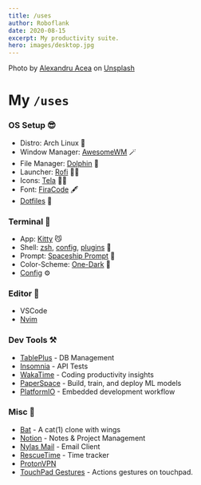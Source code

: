 ```yaml
---
title: /uses
author: Roboflank
date: 2020-08-15
excerpt: My productivity suite.
hero: images/desktop.jpg
---
```


Photo by
<a href="https://unsplash.com/@alexacea?utm_source=unsplash&amp;utm_medium=referral&amp;utm_content=creditCopyText">Alexandru
Acea</a> on
<a href="https://unsplash.com/photos/TMkrN9QZERw?utm_source=unsplash&amp;utm_medium=referral&amp;utm_content=creditCopyText">Unsplash</a>

# My `/uses`

### OS Setup 😎

-   Distro: Arch Linux 🐧
-   Window Manager: [AwesomeWM](https://awesomewm.org/) 🪄
-   File Manager: [Dolphin](https://wiki.archlinux.org/index.php/Dolphin) 🐬
-   Launcher: [Rofi](https://github.com/davatorium/rofi/) 🕵🏿
-   Icons: [Tela](https://github.com/vinceliuice/Tela-icon-theme) 💅🏿
-   Font: [FiraCode](https://github.com/tonsky/FiraCode) 🖋️
-   [Dotfiles](http://github.com/wamburu/dotfiles/) 🧰

### Terminal 🥷

-   App: [Kitty](https://sw.kovidgoyal.net/kitty/) 😼
-   Shell: [zsh](https://ohmyz.sh/),
    [config](https://github.com/wamburu/dotfiles/blob/master/.zshrc),
    [plugins](https://github.com/wamburu/dotfiles/blob/master/.zshrc#L62) 🎩
-   Prompt: [Spaceship Prompt](https://github.com/denysdovhan/spaceship-prompt)
    🚀
-   Color-Scheme: [One-Dark](https://github.com/joshdick/onedark.vim) 🌚
-   [Config](https://github.com/wamburu/dotfiles/tree/master/kitty) ⚙️

### Editor 📝

-   VSCode
-   [Nvim](https://github.com/wamburu/dotfiles/tree/master/nvim)

### Dev Tools ⚒️

-   [TablePlus](https://tableplus.com/) - DB Management
-   [Insomnia](https://insomnia.rest/) - API Tests
-   [WakaTime](https://wakatime.com) - Coding productivity insights
-   [PaperSpace](https://paperspace.com/) - Build, train, and deploy ML models
-   [PlatformIO](https://platformio.org/) - Embedded development workflow

### Misc 💾

-   [Bat](https://github.com/sharkdp/bat) - A cat(1) clone with wings
-   [Notion](https://notion.so) - Notes & Project Management
-   [Nylas Mail](https://github.com/nylas/nylas-mail) - Email Client
-   [RescueTime](https://www.rescuetime.com/) - Time tracker
-   [ProtonVPN](https://protonvpn.com/)
-   [TouchPad Gestures](https://github.com/bulletmark/libinput-gestures) -
    Actions gestures on touchpad.
